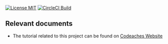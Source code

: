 [![License MIT][MIT badge]][MIT]
[![CircleCI Build][CircleCI badge]][CircleCI]

## Relevant documents

- The tutorial related to this project can be found on [Codeaches Website]

[MIT badge]: https://img.shields.io/:license-MIT%202.0-blue.svg
[MIT]: https://opensource.org/licenses/mit-license.php

[Codeaches Website]: https://codeaches.com

[CircleCI badge]: https://circleci.com/gh/codeaches/spring-boot-activmq-jms.svg?style=shield&circle-token=:circle-token
[CircleCI]: https://circleci.com/gh/codeaches/spring-boot-activmq-jms
